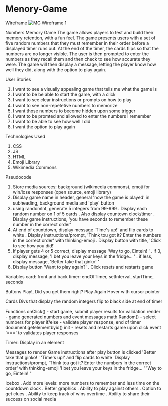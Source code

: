# Menory-Game

Wireframe
![MG Wireframe 1](https://media.git.generalassemb.ly/user/48637/files/f4f61683-bdc6-4616-8f45-5cabd9550cf9)

Numbers Memory Game
  The game allows players to test and build their memory retention, with a fun feel. The game presents users with a set of five random numbers that they must remember in their order before a displayed timer runs out. At the end of the timer, the cards flips so that the numbers are no longer visible. The user is then prompted to enter the numbers as they recall them and then check to see how accurate they were. The game will then display a message, letting the player know how well they did, along with the option to play again.

User Stories
1. I want to see a visually appealing game that tells me what the game is
2. I want to be be able to start the game, with a click
3. I want to see clear instructions or prompts on how to play
4. I want to see non-repetetive numbers to memorize
5. I want those numbers to become hidden upon some trigger
6. I want to be promted and allowed to enter the numbers I remember
7. I want to be able to see how well I did
8. I want the option to play again

Technologies Used
1. CSS
2. JS
3. HTML
4. Emoji Library
5. Wikimedia Commons

Pseudocode
1. Store media sources: background (wikimedia commons), emoji for win/lose responses (open source, emoji library)
2. Display game name in header, general 'how the game is played' in subheading, background media and 'play' button
3. using randomInt, generate 5 integers from 99-999
  . Display each random number on 1 of 5 cards
  . Also display countown clock/timer 
  . Display game instructions, 'you have <x> seconds to remember these number in the correct order'
4. At end of countdown, display message 'Time's up!' and flip cards to white
  . Display instructions/prompt, 'Think tou got it? Enter the numbers in the correct order' with thinking-emoji
  . Display button with title, 'Click to see how you did!' 
5. If player gets 4 or 5 correct, display message 'Way to go, Eintein! <nerd-emoji>'
  . if 3, display message, 'I bet you leave your keys in the fridge... <smirk-emoji>'
  . if less, display message, 'Better take that ginko! <no-face-emoji>'
6. Display button 'Want to play again?'
  . Click resets and restarts game

Variables
  card: front and back
  timer: endOfTimer, setInterval, startTime, seconds

Buttons
  Play!, Did you get them right? Play Again
  Hover with cursor pointer

Cards
  Divs that display the random integers
  flip to black side at end of timer

Functions
  onClick() - start game, submit player results for validation
  render - game generated numbers and event messages
  math.Random() - select numbers for player
  if/else - validate player response, end of timer
  document.getelementbyid() 
  init - resets and restarts game upon click event
  '===' to validates player responses

Timer: Display in an element

Messages to render
   Game instructions after play button is clicked
  'Better take that ginko! <no-face-emoji>'
  'Time's up!' and flip cards to white
  'Display instructions/prompt, 'Think tou got it? Enter the numbers in the correct order' with thinking-emoji
  'I bet you leave your keys in the fridge... <smirk-emoji>'
  'Way to go, Eintein! <nerd-emoji>'

  
Icebox
  . Add more levels: more numbers to remember and less time on the countdown clock
  . Better graphics
  . Ability to play against others
  . Option to get clues
  . Ability to keep track of wins overtime
  . Ability to share their success on social media

